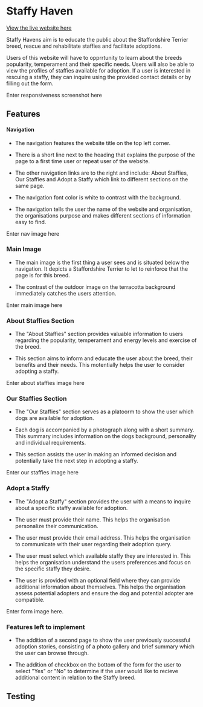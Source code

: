 # Staffy Haven

[View the live website here](https://hugh1996.github.io/Staffies4U-PP1/)

Staffy Havens aim is to educate the public about the Staffordshire Terrier breed, rescue and rehabilitate staffies and facilitate adoptions.

Users of this website will have to opprrtunity to learn about the breeds popularity, temperament and their specific needs. Users will also be able to view the profiles of staffies available for adoption. If a user is interested in rescuing a staffy, they can inquire using the provided contact details or by filling out the form.

Enter responsiveness screenshot here

## Features

#### Navigation

- The navigation features the website title on the top left corner.

- There is a short line next to the heading that explains the purpose of the page to a first time user or repeat user of the website.

- The other navigation links are to the right and include: About Staffies, Our Staffies and Adopt a Staffy which link to different sections on the same page.

- The navigation font color is white to contrast with the background.

- The navigation tells the user the name of the website and organisation, the organisations purpose and makes different sections of information easy to find.
  
Enter nav image here

### Main Image

- The main image is the first thing a user sees and is situated below the navigation. It depicts a Staffordshire Terrier to let to reinforce that the page is for this breed. 

- The contrast of the outdoor image on the terracotta background immediately catches the users attention.

Enter main image here

### About Staffies Section

- The "About Staffies" section provides valuable information to users regarding the popularity, temperament and energy levels and exercise of the breed. 

- This section aims to inform and educate the user about the breed, their benefits and their needs. This motentially helps the user to consider adopting a staffy. 

Enter about staffies image here

### Our Staffies Section

- The "Our Staffies" section serves as a platoorm to show the user which dogs are available for adoption. 

- Each dog is accompanied by a photograph along with a short summary. This summary includes information on the dogs background, personality and individual requirements.  

- This section assists the user in making an informed decision and potentially take the next step in adopting a staffy. 

Enter our staffies image here

### Adopt a Staffy

- The "Adopt a Staffy" section provides the user with a means to inquire about a specific staffy available for adoption. 

- The user must provide their name. This helps the organisation personalize their communication.

- The user must provide their email address. This helps the organisation to communicate with their user regarding their adoption query.

- The user must select which available staffy they are interested in. This helps the organisation understand the users preferences and focus on the specific staffy they desire. 

- The user is provided with an optional field where they can provide additional information about themselves. This helps the organisation assess potential adopters and ensure the dog and potential adopter are compatible. 

Enter form image here.

### Features left to implement 

- The addition of a second page to show the user previously successful adoption stories, consisting of a photo gallery and brief summary which the user can browse through. 

- The addition of checkbox on the bottom of the form for the user to select "Yes" or "No" to determine if the user would like to recieve additional content in relation to the Staffy breed. 

## Testing

